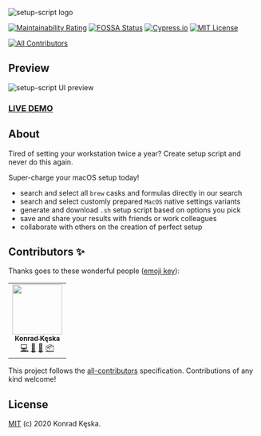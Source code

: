![setup-script logo](https://user-images.githubusercontent.com/29062983/100010558-b9e25f00-2dd0-11eb-93bf-f7a3934fba16.png)

[![Maintainability Rating](https://sonarcloud.io/api/project_badges/measure?project=konradkeska_setup-script&metric=sqale_rating)](https://sonarcloud.io/dashboard?id=konradkeska_setup-script)
[![FOSSA Status](https://app.fossa.com/api/projects/git%2Bgithub.com%2Fkonradkeska%2Fsetup-script.svg?type=shield)](https://app.fossa.com/projects/git%2Bgithub.com%2Fkonradkeska%2Fsetup-script?ref=badge_shield)
[![Cypress.io](https://img.shields.io/badge/tested%20with-Cypress-04C38E.svg)](https://www.cypress.io/)
[![MIT License](https://img.shields.io/badge/license-MIT-green.svg)](https://github.com/konradkeska/setup-script/blob/master/LICENSE)

<!-- ALL-CONTRIBUTORS-BADGE:START - Do not remove or modify this section -->
[![All Contributors](https://img.shields.io/badge/all_contributors-1-orange.svg?style=flat-square)](#contributors-)
<!-- ALL-CONTRIBUTORS-BADGE:END -->

## Preview

![setup-script UI preview](https://user-images.githubusercontent.com/29062983/100010376-78ea4a80-2dd0-11eb-9fe5-72ade4b88d99.png)

### [LIVE DEMO](https://konradkeska.github.io/)

## About

Tired of setting your workstation twice a year? Create setup script and never do this again.

Super-charge your macOS setup today!

- search and select all `brew` casks and formulas directly in our search
- search and select customly prepared `MacOS` native settings variants
- generate and download `.sh` setup script based on options you pick
- save and share your results with friends or work colleagues
- collaborate with others on the creation of perfect setup

## Contributors ✨

Thanks goes to these wonderful people ([emoji key](https://allcontributors.org/docs/en/emoji-key)):

<!-- ALL-CONTRIBUTORS-LIST:START - Do not remove or modify this section -->
<!-- prettier-ignore-start -->
<!-- markdownlint-disable -->
<table>
  <tr>
    <td align="center"><a href="https://github.com/konradkeska"><img src="https://avatars3.githubusercontent.com/u/29062983?v=4" width="100px;" alt=""/><br /><sub><b>Konrad Kęska</b></sub></a><br /><a href="https://github.com/konradkeska/setup-script/commits?author=konradkeska" title="Code">💻</a> <a href="#ideas-konradkeska" title="Ideas, Planning, & Feedback">🤔</a> <a href="#maintenance-konradkeska" title="Maintenance">🚧</a> <a href="#platform-konradkeska" title="Packaging/porting to new platform">📦</a></td>
  </tr>
</table>

<!-- markdownlint-enable -->
<!-- prettier-ignore-end -->

<!-- ALL-CONTRIBUTORS-LIST:END -->

This project follows the [all-contributors](https://github.com/all-contributors/all-contributors) specification. Contributions of any kind welcome!

## License

[MIT](LICENSE) (c) 2020 Konrad Kęska.
